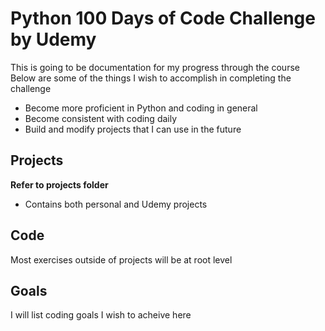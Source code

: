 # Python 100 Days of Code Challenge by Udemy
This is going to be documentation for my progress through the course
Below are some of the things I wish to accomplish in completing the challenge
- Become more proficient in Python and coding in general
- Become consistent with coding daily
- Build and modify projects that I can use in the future

## Projects
**Refer to projects folder**
- Contains both personal and Udemy projects

## Code
Most exercises outside of projects will be at root level

## Goals
I will list coding goals I wish to acheive here
